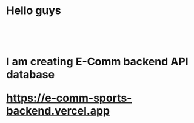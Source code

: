 <h1>Hello guys<h1/>
<br/>
<p>I am creating E-Comm backend API database<p/>
<a href="https://e-comm-sports-backend.vercel.app" target="_blank">https://e-comm-sports-backend.vercel.app<a/>
